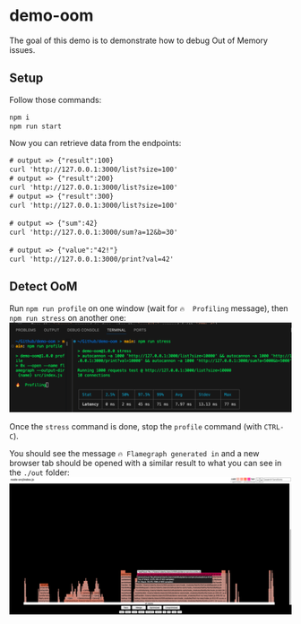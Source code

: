 # demo-oom

The goal of this demo is to demonstrate how to debug Out of Memory issues.

## Setup

Follow those commands:

```
npm i
npm run start
```

Now you can retrieve data from the endpoints:

```
# output => {"result":100}
curl 'http://127.0.0.1:3000/list?size=100'
# output => {"result":200}
curl 'http://127.0.0.1:3000/list?size=100'
# output => {"result":300}
curl 'http://127.0.0.1:3000/list?size=100'

# output => {"sum":42}
curl 'http://127.0.0.1:3000/sum?a=12&b=30'

# output => {"value":"42!"}
curl 'http://127.0.0.1:3000/print?val=42'
```

## Detect OoM

Run `npm run profile` on one window (wait for `🔥  Profiling` message), then `npm run stress` on another one:
![Run stress command](./img/stress.png)

Once the `stress` command is done, stop the `profile` command (with `CTRL-C`).

You should see the message `🔥 Flamegraph generated in` and a new browser tab should be opened with a similar result to what you can see in the `./out` folder:
![OoM profiling result](./img/profile.png)
